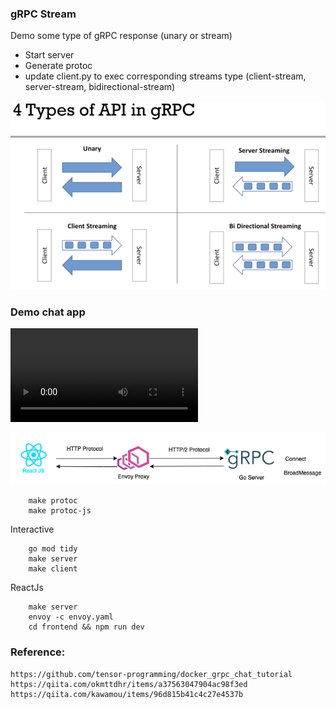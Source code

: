 ### gRPC Stream

Demo some type of gRPC response (unary or stream)

- Start server
- Generate protoc
- update client.py to exec corresponding streams type (client-stream, server-stream, bidirectional-stream)

![GRPC Stream](images/stream_types.png)

### Demo chat app

<video controls>
  <source src="images/chat_demo.mov" type="video/mp4">
</video>

![GRPC Chat](images/chat_demo.png)

```
    make protoc
    make protoc-js
```

Interactive

```
    go mod tidy
    make server
    make client
```

ReactJs

```
    make server
    envoy -c envoy.yaml
    cd frontend && npm run dev
```

### Reference:

    https://github.com/tensor-programming/docker_grpc_chat_tutorial
    https://qiita.com/okmttdhr/items/a37563047904ac98f3ed
    https://qiita.com/kawamou/items/96d815b41c4c27e4537b

